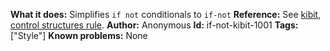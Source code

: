 **What it does:** Simplifies `if not` conditionals to `if-not`
**Reference:** See [kibit](https://github.com/jonase/kibit/blob/master/kibit/src/kibit/rules/collections.clj), [control structures rule](https://github.com/jonase/kibit/blob/master/kibit/src/kibit/rules/control_structures.clj).
**Author:** Anonymous
**Id:** if-not-kibit-1001
**Tags:** ["Style"]
**Known problems:** None
